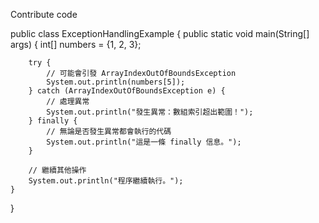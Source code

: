 Contribute code

public class ExceptionHandlingExample {
    public static void main(String[] args) {
        int[] numbers = {1, 2, 3};

        try {
            // 可能會引發 ArrayIndexOutOfBoundsException
            System.out.println(numbers[5]); 
        } catch (ArrayIndexOutOfBoundsException e) {
            // 處理異常
            System.out.println("發生異常：數組索引超出範圍！");
        } finally {
            // 無論是否發生異常都會執行的代碼
            System.out.println("這是一條 finally 信息。");
        }

        // 繼續其他操作
        System.out.println("程序繼續執行。");
    }
}
